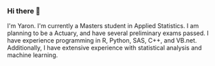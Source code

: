 ### Hi there 👋
I'm Yaron. I'm currently a Masters student in Applied Statistics. I am planning to be a Actuary, and have several preliminary exams passed. I have experience
programming in R, Python, SAS, C++, and VB.net. Additionally, I have extensive experience with statistical analysis and machine learning.

<!--
**rlidgi/rlidgi** is a ✨ _special_ ✨ repository because its `README.md` (this file) appears on your GitHub profile.

Here are some ideas to get you started:

- ...
- 🌱 I’m currently learning ...
- 👯 I’m looking to collaborate on ...
- 🤔 I’m looking for help with ...
- 💬 Ask me about ...
- 📫 How to reach me: ...
- 😄 Pronouns: ...
- ⚡ Fun fact: ...
-->
